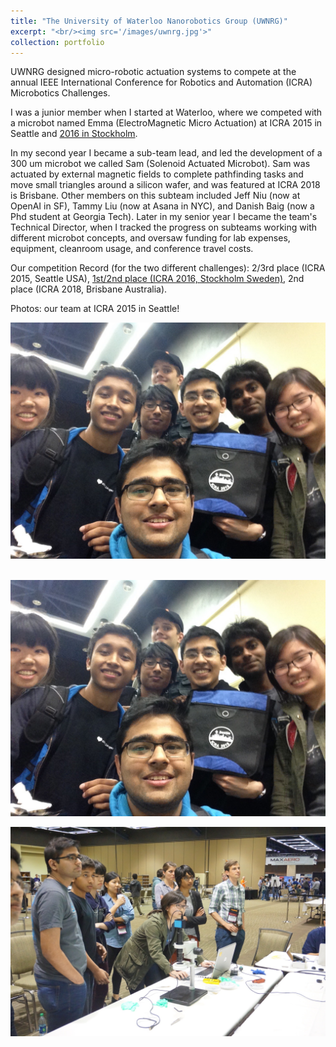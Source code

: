 ```yaml
---
title: "The University of Waterloo Nanorobotics Group (UWNRG)"
excerpt: "<br/><img src='/images/uwnrg.jpg'>"
collection: portfolio
---
```


UWNRG designed micro-robotic actuation systems to compete at the annual IEEE International Conference for Robotics and Automation (ICRA) Microbotics Challenges. 

I was a junior member when I started at Waterloo, where we competed with a microbot named Emma (ElectroMagnetic Micro Actuation) at ICRA 2015 in Seattle and [2016 in Stockholm](https://uwaterloo.ca/nanotechnology-engineering/news/congrats-uws-nanorobotics-group-icra-wins). 

In my second year I became a sub-team lead, and led the development of a 300 um microbot we called Sam (Solenoid Actuated Microbot). Sam was actuated by external magnetic fields to complete pathfinding tasks and move small triangles around a silicon wafer, and was featured at ICRA 2018 is Brisbane. Other members on this subteam included Jeff Niu (now at OpenAI in SF), Tammy Liu (now at Asana in NYC), and Danish Baig (now a Phd student at Georgia Tech). Later in my senior year I became the team's Technical Director, when I tracked the progress on subteams working with different microbot concepts, and oversaw funding for lab expenses, equipment, cleanroom usage, and conference travel costs. 

Our competition Record (for the two different challenges): 2/3rd place (ICRA 2015, Seattle USA), [1st/2nd place (ICRA 2016, Stockholm Sweden)](https://ewh.ieee.org/soc/ras/conf/fullysponsored/icra/2016/www.icra2016.org/conference/challenges/index.html), 2nd place (ICRA 2018, Brisbane Australia). 

Photos: our team at ICRA 2015 in Seattle!

![ICRA 2025](images/ICRA2015.jpg)

<br/><img src='images/ICRA2015.jpg'>

![ICRA 2025](images/ICRA2015-2.jpg)